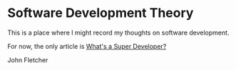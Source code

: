 # Software Development Theory

This is a place where I might record my thoughts on software development.

For now, the only article is [What's a Super Developer?](super-developer.md)

John Fletcher